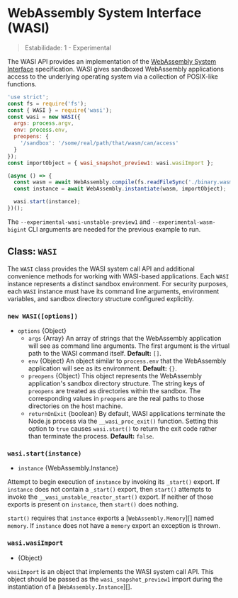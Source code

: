 # WebAssembly System Interface (WASI)

<!--introduced_in=v13.3.0-->

> Estabilidade: 1 - Experimental

The WASI API provides an implementation of the [WebAssembly System Interface](https://wasi.dev/) specification. WASI gives sandboxed WebAssembly applications access to the underlying operating system via a collection of POSIX-like functions.

```js
'use strict';
const fs = require('fs');
const { WASI } = require('wasi');
const wasi = new WASI({
  args: process.argv,
  env: process.env,
  preopens: {
    '/sandbox': '/some/real/path/that/wasm/can/access'
  }
});
const importObject = { wasi_snapshot_preview1: wasi.wasiImport };

(async () => {
  const wasm = await WebAssembly.compile(fs.readFileSync('./binary.wasm'));
  const instance = await WebAssembly.instantiate(wasm, importObject);

  wasi.start(instance);
})();
```

The `--experimental-wasi-unstable-preview1` and `--experimental-wasm-bigint` CLI arguments are needed for the previous example to run.

## Class: `WASI`
<!-- YAML
added: v13.3.0
-->

The `WASI` class provides the WASI system call API and additional convenience methods for working with WASI-based applications. Each `WASI` instance represents a distinct sandbox environment. For security purposes, each `WASI` instance must have its command line arguments, environment variables, and sandbox directory structure configured explicitly.

### `new WASI([options])`
<!-- YAML
added: v13.3.0
-->

* `options` {Object}
  * `args` {Array} An array of strings that the WebAssembly application will see as command line arguments. The first argument is the virtual path to the WASI command itself. **Default:** `[]`.
  * `env` {Object} An object similar to `process.env` that the WebAssembly application will see as its environment. **Default:** `{}`.
  * `preopens` {Object} This object represents the WebAssembly application's sandbox directory structure. The string keys of `preopens` are treated as directories within the sandbox. The corresponding values in `preopens` are the real paths to those directories on the host machine.
  * `returnOnExit` {boolean} By default, WASI applications terminate the Node.js process via the `__wasi_proc_exit()` function. Setting this option to `true` causes `wasi.start()` to return the exit code rather than terminate the process. **Default:** `false`.

### `wasi.start(instance)`
<!-- YAML
added: v13.3.0
-->

* `instance` {WebAssembly.Instance}

Attempt to begin execution of `instance` by invoking its `_start()` export. If `instance` does not contain a `_start()` export, then `start()` attempts to invoke the `__wasi_unstable_reactor_start()` export. If neither of those exports is present on `instance`, then `start()` does nothing.

`start()` requires that `instance` exports a [`WebAssembly.Memory`][] named `memory`. If `instance` does not have a `memory` export an exception is thrown.

### `wasi.wasiImport`
<!-- YAML
added: v13.3.0
-->

* {Object}

`wasiImport` is an object that implements the WASI system call API. This object should be passed as the `wasi_snapshot_preview1` import during the instantiation of a [`WebAssembly.Instance`][].
